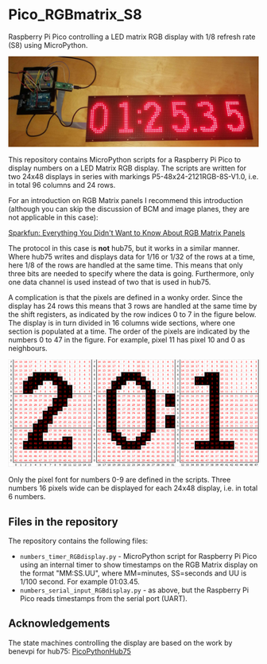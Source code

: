 # Pico_RGBmatrix_S8
Raspberry Pi Pico controlling a LED matrix RGB display with 1/8 refresh rate (S8) using MicroPython.

![RGB Matrix display.](https://github.com/anadyn/Pico_RGBmatrix_S8/blob/main/RGBdisplay_front.jpg)

This repository contains MicroPython scripts for a Raspberry Pi Pico to display numbers on a LED Matrix RGB display. The scripts are written for two 24x48 displays in series with markings P5-48x24-2121RGB-8S-V1.0, i.e. in total 96 columns and 24 rows.

For an introduction on RGB Matrix panels I recommend this introduction (although you can skip the discussion of BCM and image planes, they are not applicable in this case):

[Sparkfun: Everything You Didn't Want to Know About RGB Matrix Panels](https://www.sparkfun.com/news/2650)

The protocol in this case is **not** hub75, but it works in a similar manner. Where hub75 writes and displays data for 1/16 or 1/32 of the rows at a time, here 1/8 of the rows are handled at the same time. This means that only three bits are needed to specify where the data is going. Furthermore, only one data channel is used instead of two that is used in hub75. 

A complication is that the pixels are defined in a wonky order. Since the display has 24 rows this means that 3 rows are handled at the same time by the shift registers, as indicated by the row indices 0 to 7 in the figure below. The display is in turn divided in 16 columns wide sections, where one section is populated at a time. The order of the pixels are indicated by the numbers 0 to 47 in the figure. For example, pixel 11 has pixel 10 and 0 as neighbours. 

![Ordering of pixels.](https://github.com/anadyn/Pico_RGBmatrix_S8/blob/main/example_ordering_of_pixels.png)

Only the pixel font for numbers 0-9 are defined in the scripts. Three numbers 16 pixels wide can be displayed for each 24x48 display, i.e. in total 6 numbers.

## Files in the repository

The repository contains the following files:

* `numbers_timer_RGBdisplay.py` - MicroPython script for Raspberry Pi Pico using an internal timer to show timestamps on the RGB Matrix display on the format "MM:SS.UU", where MM=minutes, SS=seconds and UU is 1/100 second. For example 01:03.45.
* `numbers_serial_input_RGBdisplay.py` - as above, but the Raspberry Pi Pico reads timestamps from the serial port (UART).


## Acknowledgements

The state machines controlling the display are based on the work by benevpi for hub75: [PicoPythonHub75](https://github.com/benevpi/PicoPythonHub7)
